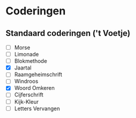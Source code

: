 # Coderingen
## Standaard coderingen ('t Voetje)
- [ ] Morse
- [ ] Limonade
- [ ] Blokmethode
- [X] Jaartal
- [ ] Raamgeheimschrift
- [ ] Windroos
- [X] Woord Omkeren
- [ ] Cijferschrift
- [ ] Kijk-Kleur
- [ ] Letters Vervangen